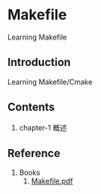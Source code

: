 # Makefile
Learning Makefile

## Introduction
Learning Makefile/Cmake

## Contents
1. chapter-1 概述

## Reference
1. Books
   1. [Makefile.pdf](./Makefile.pdf)